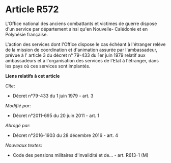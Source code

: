 # Article R572

L'Office national des anciens combattants et victimes de guerre dispose d'un service par département ainsi qu'en Nouvelle-
Calédonie et en Polynésie française.

L'action des services dont l'Office dispose le cas échéant à l'étranger relève de la mission de coordination et d'animation
assurée par l'ambassadeur, prévue à l' article 3 du décret n° 79-433 du 1er juin 1979  relatif aux ambassadeurs et à
l'organisation des services de l'Etat à l'étranger, dans les pays où ces services sont implantés.

**Liens relatifs à cet article**

_Cite_:

  - Décret n°79-433 du 1 juin 1979 - art. 3

_Modifié par_:

  - Décret n°2011-695 du 20 juin 2011 - art. 1

_Abrogé par_:

  - Décret n°2016-1903 du 28 décembre 2016 - art. 4

_Nouveaux textes_:

  - Code des pensions militaires d'invalidité et de... - art. R613-1 (M)
